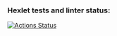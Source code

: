 ### Hexlet tests and linter status:
[![Actions Status](https://github.com/Mikha-win/frontend-project-44/actions/workflows/hexlet-check.yml/badge.svg)](https://github.com/Mikha-win/frontend-project-44/actions)